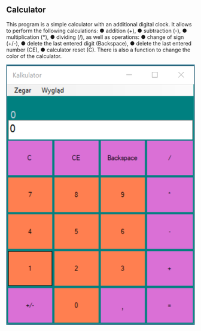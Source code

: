 ## Calculator

This program is a simple calculator with an additional digital clock.
It allows to perform the following calculations:
 ● addition (+),
 ● subtraction (-),
 ● multiplication (*),
 ● dividing (/),
as well as operations:
 ● change of sign (+/-),
 ● delete the last entered digit (Backspace),
 ● delete the last entered number (CE),
 ● calculator reset (C).
There is also a function to change the color of the calculator.

![This is an image](https://github.com/ojanczewska/Calculator/blob/master/Calculator/Calculator/img/calculatos.png)


